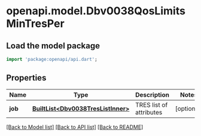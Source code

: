 # openapi.model.Dbv0038QosLimitsMinTresPer

## Load the model package
```dart
import 'package:openapi/api.dart';
```

## Properties
Name | Type | Description | Notes
------------ | ------------- | ------------- | -------------
**job** | [**BuiltList&lt;Dbv0038TresListInner&gt;**](Dbv0038TresListInner.md) | TRES list of attributes | [optional] 

[[Back to Model list]](../README.md#documentation-for-models) [[Back to API list]](../README.md#documentation-for-api-endpoints) [[Back to README]](../README.md)


